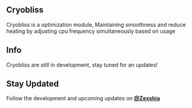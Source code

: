 ## Cryobliss
Cryobliss is a optimization module, Maintaining smoothness and reduce heating by adjusting cpu frequency simultaneously based on usage
## Info
Cryobliss are still in development, stay tuned for an updates!
## Stay Updated 
Follow the development and upcoming updates on **[@Zexshia](https://t.me/ZeshArch)**
